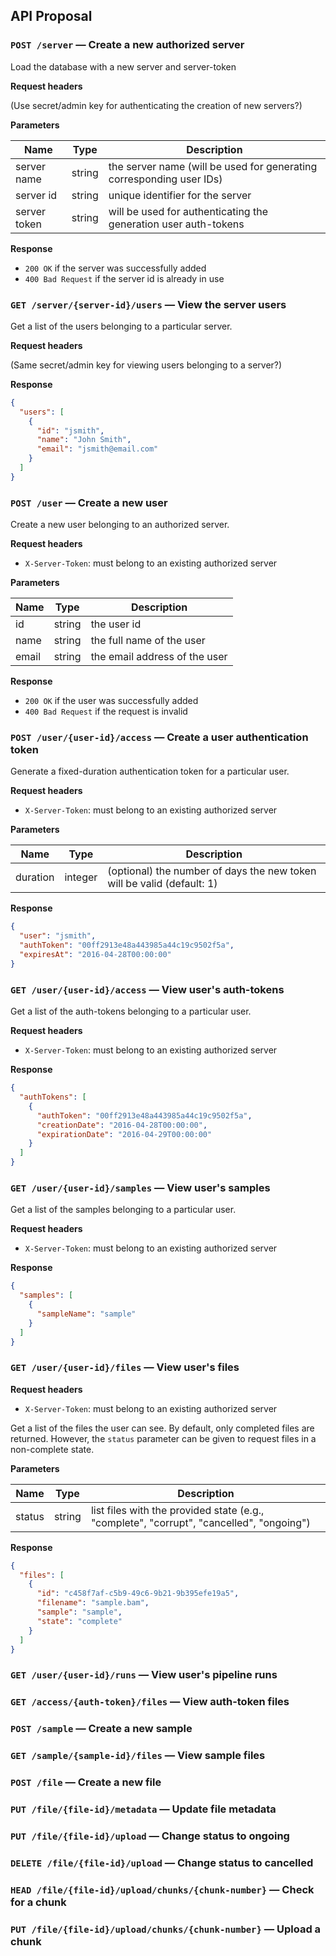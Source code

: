 ## API Proposal





### `POST /server` — Create a new authorized server

Load the database with a new server and server-token

**Request headers**

(Use secret/admin key for authenticating the creation of new servers?)

**Parameters**

 Name | Type | Description
------|------|-------------
server name | string | the server name (will be used for generating corresponding user IDs)
server id | string | unique identifier for the server
server token | string | will be used for authenticating the generation user auth-tokens

**Response**

* `200 OK` if the server was successfully added
* `400 Bad Request` if the server id is already in use





### `GET /server/{server-id}/users` — View the server users

Get a list of the users belonging to a particular server.

**Request headers**

(Same secret/admin key for viewing users belonging to a server?)

**Response**

```json
{
  "users": [
    {
      "id": "jsmith",
      "name": "John Smith",
      "email": "jsmith@email.com"
    }
  ]
}
```





### `POST /user` — Create a new user

Create a new user belonging to an authorized server.

**Request headers**

* `X-Server-Token`: must belong to an existing authorized server

**Parameters**

 Name | Type | Description
------|------|-------------
id | string | the user id
name | string | the full name of the user
email | string | the email address of the user

**Response**

* `200 OK` if the user was successfully added
* `400 Bad Request` if the request is invalid





### `POST /user/{user-id}/access` — Create a user authentication token

Generate a fixed-duration authentication token for a particular user.

**Request headers**

* `X-Server-Token`: must belong to an existing authorized server

**Parameters**

 Name | Type | Description
------|------|-------------
duration | integer | (optional) the number of days the new token will be valid (default: 1)

**Response**

```json
{
  "user": "jsmith",
  "authToken": "00ff2913e48a443985a44c19c9502f5a",
  "expiresAt": "2016-04-28T00:00:00"
}
```





### `GET /user/{user-id}/access` — View user's auth-tokens

Get a list of the auth-tokens belonging to a particular user.

**Request headers**

* `X-Server-Token`: must belong to an existing authorized server

**Response**

```json
{
  "authTokens": [
    {
      "authToken": "00ff2913e48a443985a44c19c9502f5a",
      "creationDate": "2016-04-28T00:00:00",
      "expirationDate": "2016-04-29T00:00:00"
    }
  ]
}
```





### `GET /user/{user-id}/samples` — View user's samples

Get a list of the samples belonging to a particular user.

**Request headers**

* `X-Server-Token`: must belong to an existing authorized server

**Response**

```json
{
  "samples": [
    {
      "sampleName": "sample"
    }
  ]
}
```





### `GET /user/{user-id}/files` — View user's files

**Request headers**

* `X-Server-Token`: must belong to an existing authorized server

Get a list of the files the user can see. By default, only completed files are returned. However, the `status` parameter can be given to request files in a non-complete state.

**Parameters**

 Name | Type | Description
------|------|-------------
status | string | list files with the provided state (e.g., "complete", "corrupt", "cancelled", "ongoing")

**Response**

```json
{
  "files": [
    {
      "id": "c458f7af-c5b9-49c6-9b21-9b395efe19a5",
      "filename": "sample.bam",
      "sample": "sample",
      "state": "complete"
    }
  ]
}
```





### `GET /user/{user-id}/runs` — View user's pipeline runs
### `GET /access/{auth-token}/files` — View auth-token files
### `POST /sample` — Create a new sample
### `GET /sample/{sample-id}/files` — View sample files
### `POST /file` — Create a new file
### `PUT /file/{file-id}/metadata` — Update file metadata
### `PUT /file/{file-id}/upload` — Change status to ongoing
### `DELETE /file/{file-id}/upload` — Change status to cancelled
### `HEAD /file/{file-id}/upload/chunks/{chunk-number}` — Check for a chunk
### `PUT /file/{file-id}/upload/chunks/{chunk-number}` — Upload a chunk
